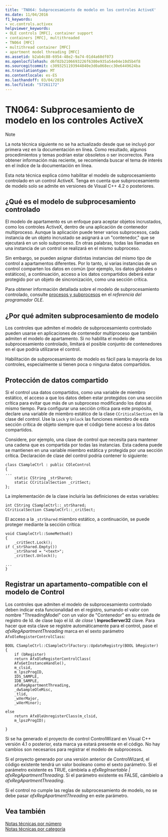 ```yaml
---
title: 'TN064: Subprocesamiento de modelo en los controles ActiveX'
ms.date: 11/04/2016
f1_keywords:
- vc.controls.activex
helpviewer_keywords:
- OLE controls [MFC], container support
- containers [MFC], multithreaded
- TN064 [MFC]
- multithread container [MFC]
- apartment model threading [MFC]
ms.assetid: b2ab4c88-6954-48e2-9a74-01d4a60df073
ms.openlocfilehash: d6f02b2106693226f6380e935a54e04e10d5b4f8
ms.sourcegitcommit: c3093251193944840e3d0a068ecc30e6449624ba
ms.translationtype: MT
ms.contentlocale: es-ES
ms.lasthandoff: 03/04/2019
ms.locfileid: "57261172"
---
```

# <a name="tn064-apartment-model-threading-in-activex-controls"></a>TN064: Subprocesamiento de modelo en los controles ActiveX

> [!NOTE]
>  La nota técnica siguiente no se ha actualizado desde que se incluyó por primera vez en la documentación en línea. Como resultado, algunos procedimientos y temas podrían estar obsoletos o ser incorrectos. Para obtener información más reciente, se recomienda buscar el tema de interés en el índice de la documentación en línea.

Esta nota técnica explica cómo habilitar el modelo de subprocesamiento controlado en un control ActiveX. Tenga en cuenta que subprocesamiento de modelo solo se admite en versiones de Visual C++ 4.2 o posteriores.

## <a name="what-is-apartment-model-threading"></a>¿Qué es el modelo de subprocesamiento controlado

El modelo de apartamento es un enfoque para aceptar objetos incrustados, como los controles ActiveX, dentro de una aplicación de contenedor multiproceso. Aunque la aplicación puede tener varios subprocesos, cada instancia de un objeto incrustado se asignará a un "contenedor," que se ejecutará en un solo subproceso. En otras palabras, todas las llamadas en una instancia de un control se realizará en el mismo subproceso.

Sin embargo, se pueden asignar distintas instancias del mismo tipo de control a apartamentos diferentes. Por lo tanto, si varias instancias de un control comparten los datos en común (por ejemplo, los datos globales o estáticos), a continuación, acceso a los datos compartidos deberá estar protegido por un objeto de sincronización, como una sección crítica.

Para obtener información detallada sobre el modelo de subprocesamiento controlado, consulte [procesos y subprocesos](/windows/desktop/ProcThread/processes-and-threads) en el *referencia del programador OLE*.

## <a name="why-support-apartment-model-threading"></a>¿Por qué admiten subprocesamiento de modelo

Los controles que admiten el modelo de subprocesamiento controlado pueden usarse en aplicaciones de contenedor multiproceso que también admiten el modelo de apartamento. Si no habilita el modelo de subprocesamiento controlado, limitará el posible conjunto de contenedores en el que podría utilizarse el control.

Habilitación de subprocesamiento de modelo es fácil para la mayoría de los controles, especialmente si tienen poca o ninguna datos compartidos.

## <a name="protecting-shared-data"></a>Protección de datos compartido

Si el control usa datos compartidos, como una variable de miembro estático, el acceso a que los datos deben estar protegidos con una sección crítica para evitar que más de un subproceso modificando los datos al mismo tiempo. Para configurar una sección crítica para este propósito, declare una variable de miembro estático de la clase `CCriticalSection` en la clase del control. Use la `Lock` y `Unlock` las funciones miembro de esta sección crítica de objeto siempre que el código tiene acceso a los datos compartidos.

Considere, por ejemplo, una clase de control que necesita para mantener una cadena que es compartida por todas las instancias. Esta cadena puede se mantienen en una variable miembro estática y protegida por una sección crítica. Declaración de clase del control podría contener lo siguiente:

```
class CSampleCtrl : public COleControl
{
...
    static CString _strShared;
    static CCriticalSection _critSect;
};
```

La implementación de la clase incluiría las definiciones de estas variables:

```
int CString CSampleCtrl::_strShared;
CCriticalSection CSampleCtrl::_critSect;
```

El acceso a la `_strShared` miembro estático, a continuación, se puede proteger mediante la sección crítica:

```
void CSampleCtrl::SomeMethod()
{
    _critSect.Lock();
if (_strShared.Empty())
    _strShared = "<text>";
    _critSect.Unlock();

...
}
```

## <a name="registering-an-apartment-model-aware-control"></a>Registrar un apartamento-compatible con el modelo de Control

Los controles que admiten el modelo de subprocesamiento controlado deben indicar esta funcionalidad en el registro, sumando el valor con nombre "ThreadingModel" con un valor de "Contenedor" en su entrada de registro de Id. de clase bajo el *Id. de clase* \\ **InprocServer32** clave. Para hacer que esta clave se registre automáticamente para el control, pase el *afxRegApartmentThreading* marca en el sexto parámetro `AfxOleRegisterControlClass`:

```
BOOL CSampleCtrl::CSampleCtrlFactory::UpdateRegistry(BOOL bRegister)
{
    if (bRegister)
    return AfxOleRegisterControlClass(
    AfxGetInstanceHandle(),
    m_clsid,
    m_lpszProgID,
    IDS_SAMPLE,
    IDB_SAMPLE,
    afxRegApartmentThreading,
    _dwSampleOleMisc,
    _tlid,
    _wVerMajor,
    _wVerMinor);

else
    return AfxOleUnregisterClass(m_clsid,
    m_lpszProgID);

}
```

Si se ha generado el proyecto de control ControlWizard en Visual C++ versión 4.1 o posterior, esta marca ya estará presente en el código. No hay cambios son necesarios para registrar el modelo de subprocesos.

Si el proyecto generado por una versión anterior de ControlWizard, el código existente tendrá un valor booleano como el sexto parámetro. Si el parámetro existente es TRUE, cámbiela a *afxRegInsertable | afxRegApartmentThreading*. Si el parámetro existente es FALSE, cámbielo a *afxRegApartmentThreading*.

Si el control no cumple las reglas de subprocesamiento de modelo, no se debe pasar *afxRegApartmentThreading* en este parámetro.

## <a name="see-also"></a>Vea también

[Notas técnicas por número](../mfc/technical-notes-by-number.md)<br/>
[Notas técnicas por categoría](../mfc/technical-notes-by-category.md)
